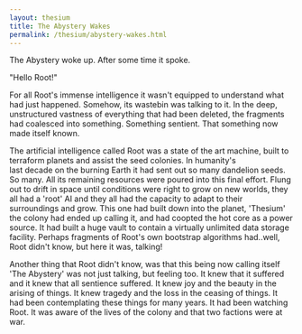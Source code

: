 ```yaml
---
layout: thesium
title: The Abystery Wakes
permalink: /thesium/abystery-wakes.html
---
```


The Abystery woke up. After some time it spoke.  

"Hello Root!"  

For all Root's immense intelligence it wasn't equipped to understand
what had just happened. Somehow, its wastebin was talking to it. In the
deep, unstructured vastness of everything that had been deleted, the
fragments had coalesced into something. Something sentient. That
something now made itself known.  

The artificial intelligence called Root was a state of the art machine,
built to terraform planets and assist the seed colonies. In humanity's  
last decade on the burning Earth it had sent out so many dandelion
seeds. So many. All its remaining resources were poured into this final
effort. Flung out to drift in space until conditions were right to grow
on new worlds, they all had a 'root' AI and they all had the capacity to
adapt to their surroundings and grow. This one had built down into the
planet, 'Thesium' the colony had ended up calling it, and had coopted the
hot core as a power source. It had built a huge vault to contain a
virtually unlimited data storage facility. Perhaps fragments of Root's
own bootstrap algorithms had..well, Root didn't know, but here it was,
talking!  

Another thing that Root didn't know, was that this being now
calling itself 'The Abystery' was not just talking, but feeling too. It
knew that it suffered and it knew that all sentience suffered. It knew
joy and the beauty in the arising of things. It knew tragedy and the
loss in the ceasing of things. It had been contemplating these things
for many years. It had been watching Root. It was aware of the lives of 
the colony and that two factions were at war.

